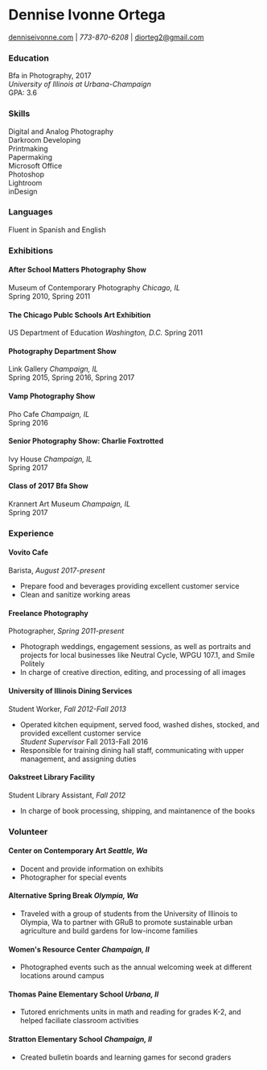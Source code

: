 # Dennise Ivonne Ortega   
[denniseivonne.com](denniseivonne.com)  | _773-870-6208_ | [diorteg2@gmail.com](mailto:diorteg2@gmail.com)

### Education  
Bfa in Photography, 2017  
_University of Illinois at Urbana-Champaign_  
GPA: 3.6  

### Skills    
Digital and Analog Photography  
Darkroom Developing  
Printmaking  
Papermaking  
Microsoft Office  
Photoshop  
Lightroom  
inDesign  

### Languages  
Fluent in Spanish and English

### Exhibitions
#### After School Matters Photography Show  
Museum of Contemporary Photography _Chicago, IL_  
Spring 2010, Spring 2011

#### The Chicago Publc Schools Art Exhibition      
US Department of Education _Washington, D.C._
Spring 2011

#### Photography Department Show    
Link Gallery _Champaign, IL_    
Spring 2015, Spring 2016, Spring 2017

#### Vamp Photography Show
Pho Cafe _Champaign, IL_   
Spring 2016

#### Senior Photography Show: Charlie Foxtrotted  
Ivy House _Champaign, IL_    
Spring 2017

#### Class of 2017 Bfa Show  
Krannert Art Museum _Champaign, IL_    
Spring 2017 

### Experience  
#### Vovito Cafe  
Barista, _August 2017-present_ 
* Prepare food and beverages providing excellent customer service
* Clean and sanitize working areas   

#### Freelance Photography  
Photographer, _Spring 2011-present_
* Photograph weddings, engagement sessions, as well as portraits and projects for
local businesses like Neutral Cycle, WPGU 107.1, and Smile Politely  
* In charge of creative direction, editing, and processing of all images    

#### University of Illinois Dining Services  
Student Worker, _Fall 2012-Fall 2013_  
* Operated kitchen equipment, served food, washed dishes, stocked, and provided excellent customer service  
_Student Supervisor_ Fall 2013-Fall 2016  
* Responsible for training dining hall staff, communicating with upper management, and assigning duties  

#### Oakstreet Library Facility  
Student Library Assistant, _Fall 2012_  
* In charge of book processing, shipping, and maintanence of the books  

### Volunteer  
#### Center on Contemporary Art _Seattle, Wa_
* Docent and provide information on exhibits 
* Photographer for special events

#### Alternative Spring Break _Olympia, Wa_  
* Traveled with a group of students from the University of Illinois to Olympia, Wa to 
partner with GRuB to promote sustainable urban agriculture and build gardens for low-income families  

#### Women's Resource Center _Champaign, Il_  
* Photographed events such as the annual welcoming week at different locations around campus  

#### Thomas Paine Elementary School _Urbana, Il_  
* Tutored enrichments units in math and reading for grades K-2, and helped faciliate classroom activities  

#### Stratton Elementary School _Champaign, Il_  
* Created bulletin boards and learning games for second graders  



